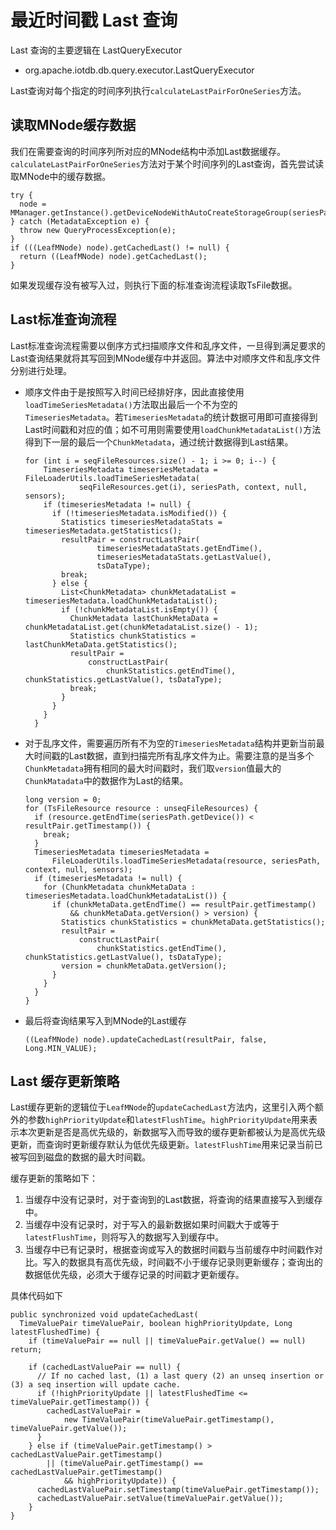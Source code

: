 <!--

    Licensed to the Apache Software Foundation (ASF) under one
    or more contributor license agreements.  See the NOTICE file
    distributed with this work for additional information
    regarding copyright ownership.  The ASF licenses this file
    to you under the Apache License, Version 2.0 (the
    "License"); you may not use this file except in compliance
    with the License.  You may obtain a copy of the License at

        http://www.apache.org/licenses/LICENSE-2.0

    Unless required by applicable law or agreed to in writing,
    software distributed under the License is distributed on an
    "AS IS" BASIS, WITHOUT WARRANTIES OR CONDITIONS OF ANY
    KIND, either express or implied.  See the License for the
    specific language governing permissions and limitations
    under the License.

-->

# 最近时间戳 Last 查询

Last 查询的主要逻辑在 LastQueryExecutor

* org.apache.iotdb.db.query.executor.LastQueryExecutor

Last查询对每个指定的时间序列执行`calculateLastPairForOneSeries`方法。

## 读取MNode缓存数据

我们在需要查询的时间序列所对应的MNode结构中添加Last数据缓存。`calculateLastPairForOneSeries`方法对于某个时间序列的Last查询，首先尝试读取MNode中的缓存数据。
```
try {
  node = MManager.getInstance().getDeviceNodeWithAutoCreateStorageGroup(seriesPath.toString());
} catch (MetadataException e) {
  throw new QueryProcessException(e);
}
if (((LeafMNode) node).getCachedLast() != null) {
  return ((LeafMNode) node).getCachedLast();
}
```
如果发现缓存没有被写入过，则执行下面的标准查询流程读取TsFile数据。

## Last标准查询流程

Last标准查询流程需要以倒序方式扫描顺序文件和乱序文件，一旦得到满足要求的Last查询结果就将其写回到MNode缓存中并返回。算法中对顺序文件和乱序文件分别进行处理。
- 顺序文件由于是按照写入时间已经排好序，因此直接使用`loadTimeSeriesMetadata()`方法取出最后一个不为空的`TimeseriesMetadata`。若`TimeseriesMetadata`的统计数据可用即可直接得到Last时间戳和对应的值；如不可用则需要使用`loadChunkMetadataList()`方法得到下一层的最后一个`ChunkMetadata`，通过统计数据得到Last结果。
    ```
    for (int i = seqFileResources.size() - 1; i >= 0; i--) {
        TimeseriesMetadata timeseriesMetadata = FileLoaderUtils.loadTimeSeriesMetadata(
                seqFileResources.get(i), seriesPath, context, null, sensors);
        if (timeseriesMetadata != null) {
          if (!timeseriesMetadata.isModified()) {
            Statistics timeseriesMetadataStats = timeseriesMetadata.getStatistics();
            resultPair = constructLastPair(
                    timeseriesMetadataStats.getEndTime(),
                    timeseriesMetadataStats.getLastValue(),
                    tsDataType);
            break;
          } else {
            List<ChunkMetadata> chunkMetadataList = timeseriesMetadata.loadChunkMetadataList();
            if (!chunkMetadataList.isEmpty()) {
              ChunkMetadata lastChunkMetaData = chunkMetadataList.get(chunkMetadataList.size() - 1);
              Statistics chunkStatistics = lastChunkMetaData.getStatistics();
              resultPair =
                  constructLastPair(
                      chunkStatistics.getEndTime(), chunkStatistics.getLastValue(), tsDataType);
              break;
            }
          }
        }
      }
    ```
- 对于乱序文件，需要遍历所有不为空的`TimeseriesMetadata`结构并更新当前最大时间戳的Last数据，直到扫描完所有乱序文件为止。需要注意的是当多个`ChunkMetadata`拥有相同的最大时间戳时，我们取`version`值最大的`ChunkMatadata`中的数据作为Last的结果。

    ```
    long version = 0;
    for (TsFileResource resource : unseqFileResources) {
      if (resource.getEndTime(seriesPath.getDevice()) < resultPair.getTimestamp()) {
        break;
      }
      TimeseriesMetadata timeseriesMetadata =
          FileLoaderUtils.loadTimeSeriesMetadata(resource, seriesPath, context, null, sensors);
      if (timeseriesMetadata != null) {
        for (ChunkMetadata chunkMetaData : timeseriesMetadata.loadChunkMetadataList()) {
          if (chunkMetaData.getEndTime() == resultPair.getTimestamp()
              && chunkMetaData.getVersion() > version) {
            Statistics chunkStatistics = chunkMetaData.getStatistics();
            resultPair =
                constructLastPair(
                    chunkStatistics.getEndTime(), chunkStatistics.getLastValue(), tsDataType);
            version = chunkMetaData.getVersion();
          }
        }
      }
    }
    ```
 - 最后将查询结果写入到MNode的Last缓存
    ```
    ((LeafMNode) node).updateCachedLast(resultPair, false, Long.MIN_VALUE);
    ```

## Last 缓存更新策略

Last缓存更新的逻辑位于`LeafMNode`的`updateCachedLast`方法内，这里引入两个额外的参数`highPriorityUpdate`和`latestFlushTime`。`highPriorityUpdate`用来表示本次更新是否是高优先级的，新数据写入而导致的缓存更新都被认为是高优先级更新，而查询时更新缓存默认为低优先级更新。`latestFlushTime`用来记录当前已被写回到磁盘的数据的最大时间戳。

缓存更新的策略如下：

1. 当缓存中没有记录时，对于查询到的Last数据，将查询的结果直接写入到缓存中。
2. 当缓存中没有记录时，对于写入的最新数据如果时间戳大于或等于`latestFlushTime`，则将写入的数据写入到缓存中。
3. 当缓存中已有记录时，根据查询或写入的数据时间戳与当前缓存中时间戳作对比。写入的数据具有高优先级，时间戳不小于缓存记录则更新缓存；查询出的数据低优先级，必须大于缓存记录的时间戳才更新缓存。

具体代码如下
```
public synchronized void updateCachedLast(
  TimeValuePair timeValuePair, boolean highPriorityUpdate, Long latestFlushedTime) {
    if (timeValuePair == null || timeValuePair.getValue() == null) return;
    
    if (cachedLastValuePair == null) {
      // If no cached last, (1) a last query (2) an unseq insertion or (3) a seq insertion will update cache.
      if (!highPriorityUpdate || latestFlushedTime <= timeValuePair.getTimestamp()) {
        cachedLastValuePair =
            new TimeValuePair(timeValuePair.getTimestamp(), timeValuePair.getValue());
      }
    } else if (timeValuePair.getTimestamp() > cachedLastValuePair.getTimestamp()
        || (timeValuePair.getTimestamp() == cachedLastValuePair.getTimestamp()
            && highPriorityUpdate)) {
      cachedLastValuePair.setTimestamp(timeValuePair.getTimestamp());
      cachedLastValuePair.setValue(timeValuePair.getValue());
    }
}
```